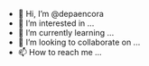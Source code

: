 - 👋 Hi, I’m @depaencora
- 👀 I’m interested in ...
- 🌱 I’m currently learning ...
- 💞️ I’m looking to collaborate on ...
- 📫 How to reach me ...

<!---
depaencora/depaencora is a ✨ special ✨ repository because its `README.md` (this file) appears on your GitHub profile.
You can click the Preview link to take a look at your changes.
--->
